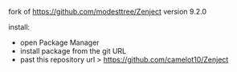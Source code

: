 fork of https://github.com/modesttree/Zenject version 9.2.0

install:
- open Package Manager
- install package from the git URL
- past this repository url > https://github.com/camelot10/Zenject
